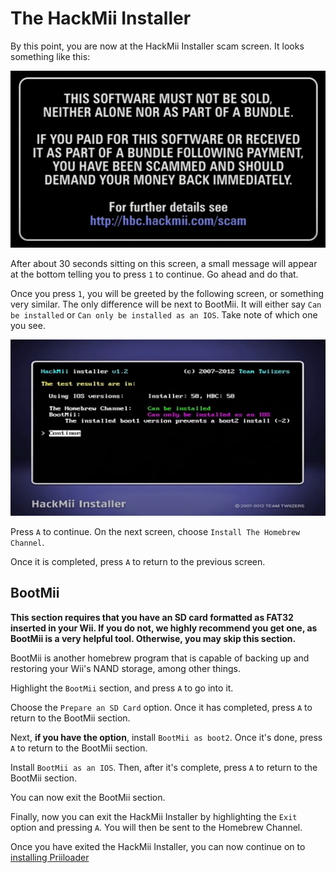 # The HackMii Installer
By this point, you are now at the HackMii Installer scam screen. It looks something like this:
<p> </p>
<img src="/assets/images/hackmiiscamscreen.png" alt="HackMii Scam Screen" />

After about 30 seconds sitting on this screen, a small message will appear at the bottom telling you to press ``1`` to continue. Go ahead and do that.

Once you press ``1``, you will be greeted by the following screen, or something very similar. The only difference will be next to BootMii. It will either say ``Can be installed`` or ``Can only be installed as an IOS``. Take note of which one you see.

<img src="/assets/images/hackmiimenuios.png" alt="HackMii Menu" />

Press ``A`` to continue. On the next screen, choose ``Install The Homebrew Channel``.

Once it is completed, press ``A`` to return to the previous screen. 

## BootMii
**This section requires that you have an SD card formatted as FAT32 inserted in your Wii. If you do not, we highly recommend you get one, as BootMii is a very helpful tool. Otherwise, you may skip this section.**

BootMii is another homebrew program that is capable of backing up and restoring your Wii's NAND storage, among other things. 

Highlight the ``BootMii`` section, and press ``A`` to go into it. 

Choose the ``Prepare an SD Card`` option. Once it has completed, press ``A`` to return to the BootMii section.

Next, **if you have the option**, install ``BootMii as boot2``. Once it's done, press ``A`` to return to the BootMii section.

Install ``BootMii as an IOS``. Then, after it's complete, press ``A`` to return to the BootMii section.

You can now exit the BootMii section.

Finally, now you can exit the HackMii Installer by highlighting the ``Exit`` option and pressing ``A``. You will then be sent to the Homebrew Channel.


Once you have exited the HackMii Installer, you can now continue on to [installing Priiloader](/wiipriiloader)